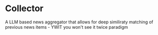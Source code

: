 # Collector
A LLM based news aggregator that allows for deep similiraty matching of previous news items - YWIT you won't see it twice paradigm
